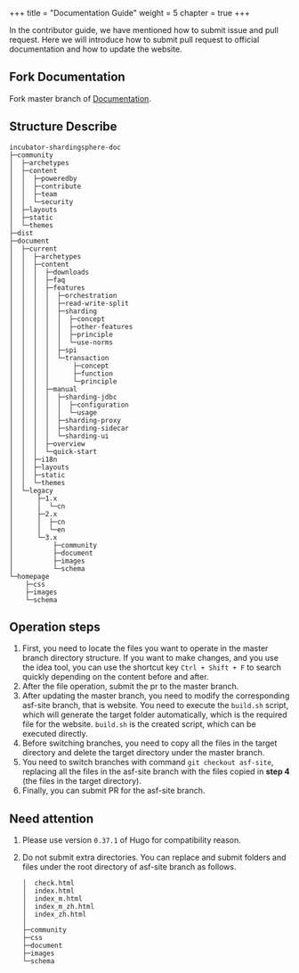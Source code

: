 +++
title = "Documentation Guide"
weight = 5
chapter = true
+++

In the contributor guide, we have mentioned how to submit issue and pull request. Here we will introduce how to submit pull request to official documentation and how to update the website.

## Fork Documentation

Fork master branch of [Documentation](https://github.com/apache/incubator-shardingsphere-doc).

## Structure Describe

```
incubator-shardingsphere-doc
├─community
│  ├─archetypes
│  ├─content
│  │  ├─poweredby
│  │  ├─contribute
│  │  ├─team
│  │  └─security
│  ├─layouts
│  ├─static
│  └─themes
├─dist
├─document
│  ├─current
│  │  ├─archetypes
│  │  ├─content
│  │  │  ├─downloads
│  │  │  ├─faq
│  │  │  ├─features
│  │  │  │  ├─orchestration
│  │  │  │  ├─read-write-split
│  │  │  │  ├─sharding
│  │  │  │  │  ├─concept
│  │  │  │  │  ├─other-features
│  │  │  │  │  ├─principle
│  │  │  │  │  └─use-norms
│  │  │  │  ├─spi
│  │  │  │  └─transaction
│  │  │  │      ├─concept
│  │  │  │      ├─function
│  │  │  │      └─principle
│  │  │  ├─manual
│  │  │  │  ├─sharding-jdbc
│  │  │  │  │  ├─configuration
│  │  │  │  │  └─usage
│  │  │  │  ├─sharding-proxy
│  │  │  │  ├─sharding-sidecar
│  │  │  │  └─sharding-ui
│  │  │  ├─overview
│  │  │  └─quick-start
│  │  ├─i18n
│  │  ├─layouts
│  │  ├─static
│  │  └─themes
│  └─legacy   
│      ├─1.x
│      │  └─cn
│      ├─2.x
│      │  ├─cn
│      │  └─en
│      └─3.x
│          ├─community
│          ├─document
│          ├─images
│          └─schema
└─homepage
    ├─css
    ├─images
    └─schema
```

## Operation steps

1. First, you need to locate the files you want to operate in the master branch directory structure. If you want to make changes, and you use the idea tool, you can use the shortcut key `Ctrl + Shift + F` to search quickly depending on the content before and after.
1. After the file operation, submit the pr to the master branch.
1. After updating the master branch, you need to modify the corresponding asf-site branch, that is website. You need to execute the `build.sh` script, which will  generate the target folder automatically, which is the required file for the website. `build.sh` is the created script, which can be executed directly.
1. Before switching branches, you need to copy all the files in the target directory and delete the target directory under the master branch.
1. You need to switch branches with command `git checkout asf-site`, replacing all the files in the asf-site branch with the files copied in **step 4** (the files in the target directory).
1. Finally, you can submit PR for the asf-site branch.

## Need attention

1. Please use version `0.37.1` of Hugo for compatibility reason.
1. Do not submit extra directories. You can replace and submit folders and files under the root directory of asf-site branch as follows.

   ```
   │  check.html
   │  index.html
   │  index_m.html
   │  index_m_zh.html
   │  index_zh.html
   │
   ├─community
   ├─css
   ├─document
   ├─images
   └─schema
   ```
